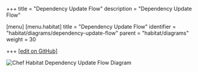 +++
title = "Dependency Update Flow"
description = "Dependency Update Flow"

[menu]
  [menu.habitat]
    title = "Dependency Update Flow"
    identifier = "habitat/diagrams/dependency-update-flow"
    parent = "habitat/diagrams"
    weight = 30

+++
[\[edit on GitHub\]](https://github.com/habitat-sh/habitat/blob/master/components/docs-chef-io/content/habitat/dependency-update-flow.md)

![Chef Habitat Dependency Update Flow Diagram](/images/habitat/habitat-dependency-update-flow.png)


